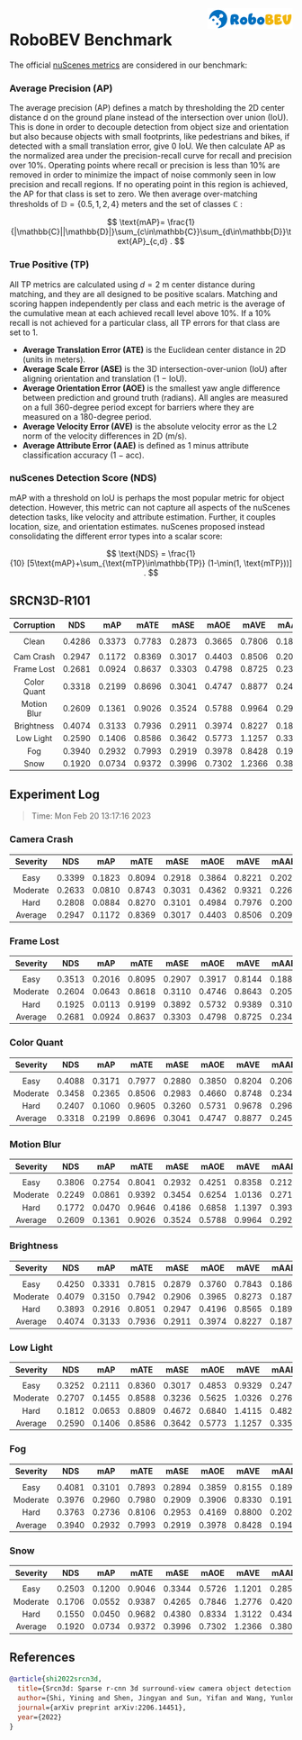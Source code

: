 <img src="..\figs\logo2.png" align="right" width="30%">

# RoboBEV Benchmark

The official [nuScenes metrics](https://www.nuscenes.org/object-detection/?externalData=all&mapData=all&modalities=Any) are considered in our benchmark:

### Average Precision (AP)

The average precision (AP) defines a match by thresholding the 2D center distance d on the ground plane instead of the intersection over union (IoU). This is done in order to decouple detection from object size and orientation but also because objects with small footprints, like pedestrians and bikes, if detected with a small translation error, give $0$ IoU.
We then calculate AP as the normalized area under the precision-recall curve for recall and precision over 10%. Operating points where recall or precision is less than $10$% are removed in order to minimize the impact of noise commonly seen in low precision and recall regions. If no operating point in this region is achieved, the AP for that class is set to zero. We then average over-matching thresholds of $\mathbb{D}=\{0.5, 1, 2, 4\}$ meters and the set of classes $\mathbb{C}$ :

$$
\text{mAP}= \frac{1}{|\mathbb{C}||\mathbb{D}|}\sum_{c\in\mathbb{C}}\sum_{d\in\mathbb{D}}\text{AP}_{c,d} .
$$

### True Positive (TP)

All TP metrics are calculated using $d=2$ m center distance during matching, and they are all designed to be positive scalars. Matching and scoring happen independently per class and each metric is the average of the cumulative mean at each achieved recall level above $10$%. If a $10$% recall is not achieved for a particular class, all TP errors for that class are set to $1$. 

- **Average Translation Error (ATE)** is the Euclidean center distance in 2D (units in meters). 
- **Average Scale Error (ASE)** is the 3D intersection-over-union (IoU) after aligning orientation and translation ($1$ − IoU).
- **Average Orientation Error (AOE)** is the smallest yaw angle difference between prediction and ground truth (radians). All angles are measured on a full $360$-degree period except for barriers where they are measured on a $180$-degree period.
- **Average Velocity Error (AVE)** is the absolute velocity error as the L2 norm of the velocity differences in 2D (m/s).
- **Average Attribute Error (AAE)** is defined as $1$ minus attribute classification accuracy ($1$ − acc).

### nuScenes Detection Score (NDS)

mAP with a threshold on IoU is perhaps the most popular metric for object detection. However, this metric can not capture all aspects of the nuScenes detection tasks, like velocity and attribute estimation. Further, it couples location, size, and orientation estimates. nuScenes proposed instead consolidating the different error types into a scalar score:

$$
\text{NDS} = \frac{1}{10} [5\text{mAP}+\sum_{\text{mTP}\in\mathbb{TP}} (1-\min(1, \text{mTP}))] .
$$


## SRCN3D-R101

| **Corruption** | **NDS** | **mAP** | **mATE** | **mASE** | **mAOE** | **mAVE** | **mAAE** |
| :------------: | :-----: | :-----: | :------: | :------: | :------: | :------: | :------: |
|                |         |         |          |          |          |          |          |
|     Clean      | 0.4286 | 0.3373 | 0.7783 | 0.2873 | 0.3665 | 0.7806 | 0.1878 |
|                |         |         |          |          |          |          |          |
|   Cam Crash    | 0.2947    | 0.1172    | 0.8369     | 0.3017     | 0.4403     | 0.8506     | 0.2097     |
|   Frame Lost   | 0.2681    | 0.0924    | 0.8637     | 0.3303     | 0.4798     | 0.8725     | 0.2349     |
|  Color Quant   | 0.3318    | 0.2199    | 0.8696     | 0.3041     | 0.4747     | 0.8877     | 0.2458     |
|  Motion Blur   | 0.2609    | 0.1361    | 0.9026     | 0.3524     | 0.5788     | 0.9964     | 0.2927     |
|   Brightness   | 0.4074    | 0.3133    | 0.7936     | 0.2911     | 0.3974     | 0.8227     | 0.1877     |
|   Low Light    | 0.2590    | 0.1406    | 0.8586     | 0.3642     | 0.5773     | 1.1257     | 0.3353     |
|      Fog       | 0.3940    | 0.2932    | 0.7993     | 0.2919     | 0.3978     | 0.8428     | 0.1944     |
|      Snow      | 0.1920    | 0.0734    | 0.9372     | 0.3996     | 0.7302     | 1.2366     | 0.3803     |


## Experiment Log

> Time: Mon Feb 20 13:17:16 2023


### Camera Crash

| **Severity** | **NDS** | **mAP** | **mATE** | **mASE** | **mAOE** | **mAVE** | **mAAE** |
| :----------: | :-----: | :-----: | :------: | :------: | :------: | :------: | :------: |
|              |         |         |          |          |          |          |          |
|     Easy     | 0.3399    | 0.1823    | 0.8094     | 0.2918     | 0.3864     | 0.8221     | 0.2024     |
|   Moderate   | 0.2633    | 0.0810    | 0.8743     | 0.3031     | 0.4362     | 0.9321     | 0.2260     |
|     Hard     | 0.2808    | 0.0884    | 0.8270     | 0.3101     | 0.4984     | 0.7976     | 0.2007     |
|   Average    | 0.2947    | 0.1172    | 0.8369     | 0.3017     | 0.4403     | 0.8506     | 0.2097     |


### Frame Lost

| **Severity** | **NDS** | **mAP** | **mATE** | **mASE** | **mAOE** | **mAVE** | **mAAE** |
| :----------: | :-----: | :-----: | :------: | :------: | :------: | :------: | :------: |
|              |         |         |          |          |          |          |          |
|     Easy     | 0.3513    | 0.2016    | 0.8095     | 0.2907     | 0.3917     | 0.8144     | 0.1888     |
|   Moderate   | 0.2604    | 0.0643    | 0.8618     | 0.3110     | 0.4746     | 0.8643     | 0.2055     |
|     Hard     | 0.1925    | 0.0113    | 0.9199     | 0.3892     | 0.5732     | 0.9389     | 0.3103     |
|   Average    | 0.2681    | 0.0924    | 0.8637     | 0.3303     | 0.4798     | 0.8725     | 0.2349     |


### Color Quant

| **Severity** | **NDS** | **mAP** | **mATE** | **mASE** | **mAOE** | **mAVE** | **mAAE** |
| :----------: | :-----: | :-----: | :------: | :------: | :------: | :------: | :------: |
|              |         |         |          |          |          |          |          |
|     Easy     | 0.4088    | 0.3171    | 0.7977     | 0.2880     | 0.3850     | 0.8204     | 0.2064     |
|   Moderate   | 0.3458    | 0.2365    | 0.8506     | 0.2983     | 0.4660     | 0.8748     | 0.2347     |
|     Hard     | 0.2407    | 0.1060    | 0.9605     | 0.3260     | 0.5731     | 0.9678     | 0.2962     |
|   Average    | 0.3318    | 0.2199    | 0.8696     | 0.3041     | 0.4747     | 0.8877     | 0.2458     |


### Motion Blur

| **Severity** | **NDS** | **mAP** | **mATE** | **mASE** | **mAOE** | **mAVE** | **mAAE** |
| :----------: | :-----: | :-----: | :------: | :------: | :------: | :------: | :------: |
|              |         |         |          |          |          |          |          |
|     Easy     | 0.3806    | 0.2754    | 0.8041     | 0.2932     | 0.4251     | 0.8358     | 0.2128     |
|   Moderate   | 0.2249    | 0.0861    | 0.9392     | 0.3454     | 0.6254     | 1.0136     | 0.2716     |
|     Hard     | 0.1772    | 0.0470    | 0.9646     | 0.4186     | 0.6858     | 1.1397     | 0.3938     |
|   Average    | 0.2609    | 0.1361    | 0.9026     | 0.3524     | 0.5788     | 0.9964     | 0.2927     |


### Brightness

| **Severity** | **NDS** | **mAP** | **mATE** | **mASE** | **mAOE** | **mAVE** | **mAAE** |
| :----------: | :-----: | :-----: | :------: | :------: | :------: | :------: | :------: |
|              |         |         |          |          |          |          |          |
|     Easy     | 0.4250    | 0.3331    | 0.7815     | 0.2879     | 0.3760     | 0.7843     | 0.1864     |
|   Moderate   | 0.4079    | 0.3150    | 0.7942     | 0.2906     | 0.3965     | 0.8273     | 0.1875     |
|     Hard     | 0.3893    | 0.2916    | 0.8051     | 0.2947     | 0.4196     | 0.8565     | 0.1892     |
|   Average    | 0.4074    | 0.3133    | 0.7936     | 0.2911     | 0.3974     | 0.8227     | 0.1877     |


### Low Light

| **Severity** | **NDS** | **mAP** | **mATE** | **mASE** | **mAOE** | **mAVE** | **mAAE** |
| :----------: | :-----: | :-----: | :------: | :------: | :------: | :------: | :------: |
|              |         |         |          |          |          |          |          |
|     Easy     | 0.3252    | 0.2111    | 0.8360     | 0.3017     | 0.4853     | 0.9329     | 0.2478     |
|   Moderate   | 0.2707    | 0.1455    | 0.8588     | 0.3236     | 0.5625     | 1.0326     | 0.2762     |
|     Hard     | 0.1812    | 0.0653    | 0.8809     | 0.4672     | 0.6840     | 1.4115     | 0.4820     |
|   Average    | 0.2590    | 0.1406    | 0.8586     | 0.3642     | 0.5773     | 1.1257     | 0.3353     |


### Fog

| **Severity** | **NDS** | **mAP** | **mATE** | **mASE** | **mAOE** | **mAVE** | **mAAE** |
| :----------: | :-----: | :-----: | :------: | :------: | :------: | :------: | :------: |
|              |         |         |          |          |          |          |          |
|     Easy     | 0.4081    | 0.3101    | 0.7893     | 0.2894     | 0.3859     | 0.8155     | 0.1892     |
|   Moderate   | 0.3976    | 0.2960    | 0.7980     | 0.2909     | 0.3906     | 0.8330     | 0.1919     |
|     Hard     | 0.3763    | 0.2736    | 0.8106     | 0.2953     | 0.4169     | 0.8800     | 0.2021     |
|   Average    | 0.3940    | 0.2932    | 0.7993     | 0.2919     | 0.3978     | 0.8428     | 0.1944     |


### Snow

| **Severity** | **NDS** | **mAP** | **mATE** | **mASE** | **mAOE** | **mAVE** | **mAAE** |
| :----------: | :-----: | :-----: | :------: | :------: | :------: | :------: | :------: |
|              |         |         |          |          |          |          |          |
|     Easy     | 0.2503    | 0.1200    | 0.9046     | 0.3344     | 0.5726     | 1.1201     | 0.2858     |
|   Moderate   | 0.1706    | 0.0552    | 0.9387     | 0.4265     | 0.7846     | 1.2776     | 0.4201     |
|     Hard     | 0.1550    | 0.0450    | 0.9682     | 0.4380     | 0.8334     | 1.3122     | 0.4349     |
|   Average    | 0.1920    | 0.0734    | 0.9372     | 0.3996     | 0.7302     | 1.2366     | 0.3803     |



## References

```bib
@article{shi2022srcn3d,
  title={Srcn3d: Sparse r-cnn 3d surround-view camera object detection and tracking for autonomous driving},
  author={Shi, Yining and Shen, Jingyan and Sun, Yifan and Wang, Yunlong and Li, Jiaxin and Sun, Shiqi and Jiang, Kun and Yang, Diange},
  journal={arXiv preprint arXiv:2206.14451},
  year={2022}
}
```